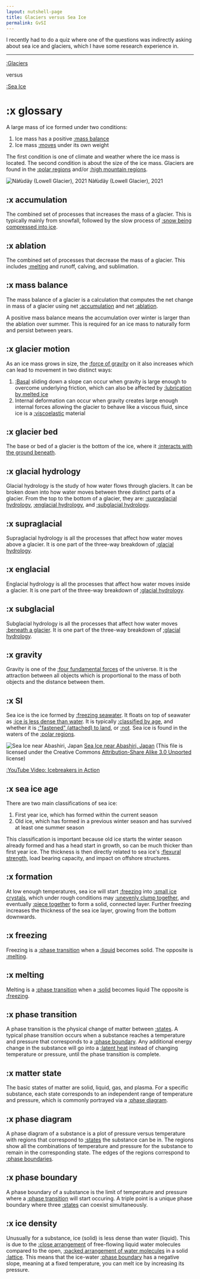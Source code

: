 ```yaml
---
layout: nutshell-page
title: Glaciers versus Sea Ice
permalink: GvSI
---
```


I recently had to do a quiz where one of the questions was indirectly asking about sea ice and glaciers, which I have some research experience in.

---

[:Glaciers](#glossary)

versus

[:Sea Ice](#SI)



# :x glossary
A large mass of ice formed under two conditions:
1. Ice mass has a positive [:mass balance](#massbalance)
2. Ice mass [:moves](#glaciermotion) under its own weight

The first condition is one of climate and weather where the ice mass is located. The second condition is about the size of the ice mass. Glaciers are found in the [:polar regions](https://en.wikipedia.org/wiki/Polar_regions_of_Earth) and/or [:high mountain regions](https://en.wikipedia.org/wiki/Mountain_range).

![Nàłùdäy (Lowell Glacier), 2021](/psychic-waffle/images/Nàłùdäy.jpg)
Nàłùdäy (Lowell Glacier), 2021

## :x accumulation
The combined set of processes that increases the mass of a glacier. This is typically mainly from snowfall, followed by the slow process of [:snow being compressed into ice](https://en.wikipedia.org/wiki/Firn).

## :x ablation
The combined set of processes that decrease the mass of a glacier. This includes [:melting](#melting) and runoff, calving, and sublimation.

## :x mass balance
The mass balance of a glacier is a calculation that computes the net change in mass of a glacier using net [:accumulation](#accumulation) and net [:ablation](#ablation).

A positive mass balance means the accumulation over winter is larger than the ablation over summer. This is required for an ice mass to naturally form and persist between years.

## :x glacier motion
As an ice mass grows in size, the [:force of gravity](#gravity) on it also increases which can lead to movement in two distinct ways:
1. [:Basal](#glacierbed) sliding down a slope can occur when gravity is large enough to overcome underlying friction, which can also be affected by [:lubrication by melted ice](#subglacial)
2. Internal deformation can occur when gravity creates large enough internal forces allowing the glacier to behave like a viscous fluid, since ice is a [:viscoelastic](https://en.wikipedia.org/wiki/Viscoelasticity) material

## :x glacier bed
The base or bed of a glacier is the bottom of the ice, where it [:interacts with the ground beneath](https://en.wikipedia.org/wiki/U-shaped_valley).

## :x glacial hydrology
Glacial hydrology is the study of how water flows through glaciers. It can be broken down into how water moves between three distinct parts of a glacier. From the top to the bottom of a glacier, they are: [:supraglacial hydrology](#supraglacial), [:englacial hydrology](#englacial), and [:subglacial hydrology](#subglacial).

## :x supraglacial
Supraglacial hydrology is all the processes that affect how water moves above a glacier. It is one part of the three-way breakdown of [:glacial hydrology](#glacialhydrology).

## :x englacial
Englacial hydrology is all the processes that affect how water moves inside a glacier. It is one part of the three-way breakdown of [:glacial hydrology](#glacialhydrology).

## :x subglacial
Subglacial hydrology is all the processes that affect how water moves [:beneath a glacier](#glacierbed). It is one part of the three-way breakdown of [:glacial hydrology](#glacialhydrology).

## :x gravity
Gravity is one of the [:four fundamental forces](https://en.wikipedia.org/wiki/Fundamental_interaction#Overview_of_the_fundamental_interactions) of the universe. It is the attraction between all objects which is proportional to the mass of both objects and the distance between them.



## :x SI
Sea ice is the ice formed by [:freezing seawater](#formation). It floats on top of seawater as [:ice is less dense than water](#icedensity). It is typically [:classified by age](#seaiceage), and whether it is [:"fastened" (attached) to land](https://en.wikipedia.org/wiki/Fast_ice), or [:not](https://en.wikipedia.org/wiki/Drift_ice). Sea ice is found in the waters of the [:polar regions](https://en.wikipedia.org/wiki/Polar_regions_of_Earth).

![Sea Ice near Abashiri, Japan](https://upload.wikimedia.org/wikipedia/commons/5/55/Ryuhyoh_03.jpg)
[Sea Ice near Abashiri, Japan](https://commons.wikimedia.org/wiki/File:Ryuhyoh_03.jpg) (This file is licensed under the Creative Commons [Attribution-Share Alike 3.0 Unported](https://creativecommons.org/licenses/by-sa/3.0/deed.en) license)

[:YouTube Video: Icebreakers in Action](https://youtu.be/DfTztXfe0pY)

## :x sea ice age
There are two main classifications of sea ice:
1. First year ice, which has formed within the current season
2. Old ice, which has formed in a previous winter season and has survived at least one summer season

This classification is important because old ice starts the winter season already formed and has a head start in growth, so can be much thicker than first year ice. The thickness is then directly related to sea ice's [:flexural strength](https://en.wikipedia.org/wiki/Flexural_strength), load bearing capacity, and impact on offshore structures.

## :x formation
At low enough temperatures, sea ice will start [:freezing](#freezing) into [:small ice crystals](https://en.wikipedia.org/wiki/Grease_ice), which under rough conditions may [:unevenly clump together]((https://en.wikipedia.org/wiki/Pancake_ice)), and eventually [:piece together](https://en.wikipedia.org/wiki/Pressure_ridge_(ice)) to form a solid, connected layer. Further freezing increases the thickness of the sea ice layer, growing from the bottom downwards.

## :x freezing
Freezing is a [:phase transition](#phasetransition) when a [:liquid](#matterstate) becomes solid. The opposite is [:melting](#melting).

## :x melting
Melting is a [:phase transition](#phasetransition) when a [:solid](#matterstate) becomes liquid The opposite is [:freezing](#freezing).

## :x phase transition
A phase transition is the physical change of matter between [:states](#matterstate). A typical phase transition occurs when a substance reaches a temperature and pressure that corresponds to a [:phase boundary](#phaseboundary). Any additional energy change in the substance will go into a [:latent heat](https://en.wikipedia.org/wiki/Latent_heat) instead of changing temperature or pressure, until the phase transition is complete.

## :x matter state
The basic states of matter are solid, liquid, gas, and plasma. For a specific substance, each state corresponds to an independent range of temperature and pressure, which is commonly portrayed via a [:phase diagram](#phasediagram).

## :x phase diagram
A phase diagram of a substance is a plot of pressure versus temperature with regions that correspond to [:states](#matterstate) the substance can be in. The regions show all the combinations of temperature and pressure for the substance to remain in the corresponding state. The edges of the regions correspond to [:phase boundaries](#phaseboundary).

## :x phase boundary
A phase boundary of a substance is the limit of temperature and pressure where a [:phase transition](#phasetransition) will start occuring. A triple point is a unique phase boundary where three [:states](#matterstate) can coexist simultaneously.

## :x ice density
Unusually for a substance, ice (solid) is less dense than water (liquid). This is due to the [:close arrangement](https://en.wikipedia.org/wiki/Hydrogen_bond) of free-flowing liquid water molecules compared to the open, [:packed arrangement of water molecules](https://en.wikipedia.org/wiki/Ice_Ih) in a solid [:lattice](https://en.wikipedia.org/wiki/Crystal_structure). This means that the ice-water [:phase boundary](#phaseboundary) has a negative slope, meaning at a fixed temperature, you can melt ice by increasing its pressure.
